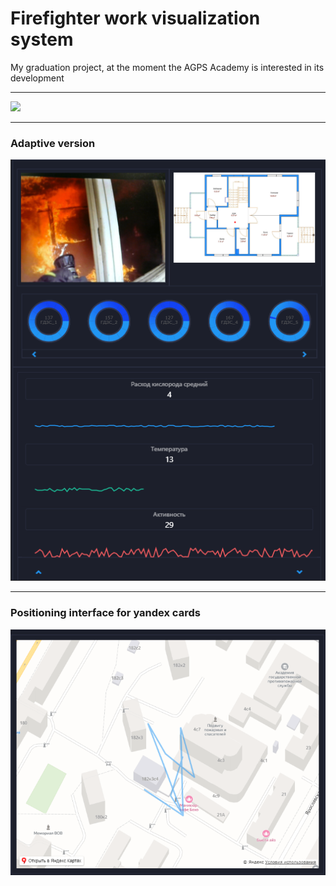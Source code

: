 # Firefighter work visualization system

My graduation project, at the moment the AGPS Academy is interested in its development
___
![](Readme/view.gif)
___
### Adaptive version
![](Readme/table.png)
___
### Positioning interface for yandex cards
![](Readme/YandexMap.png)
